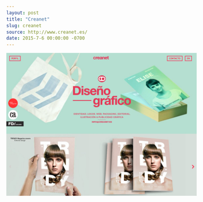 ```yaml
---
layout: post
title: "Creanet"
slug: creanet
source: http://www.creanet.es/
date: 2015-7-6 00:00:00 -0700
---
```


<img src="/screenshots/creanet.jpg">
